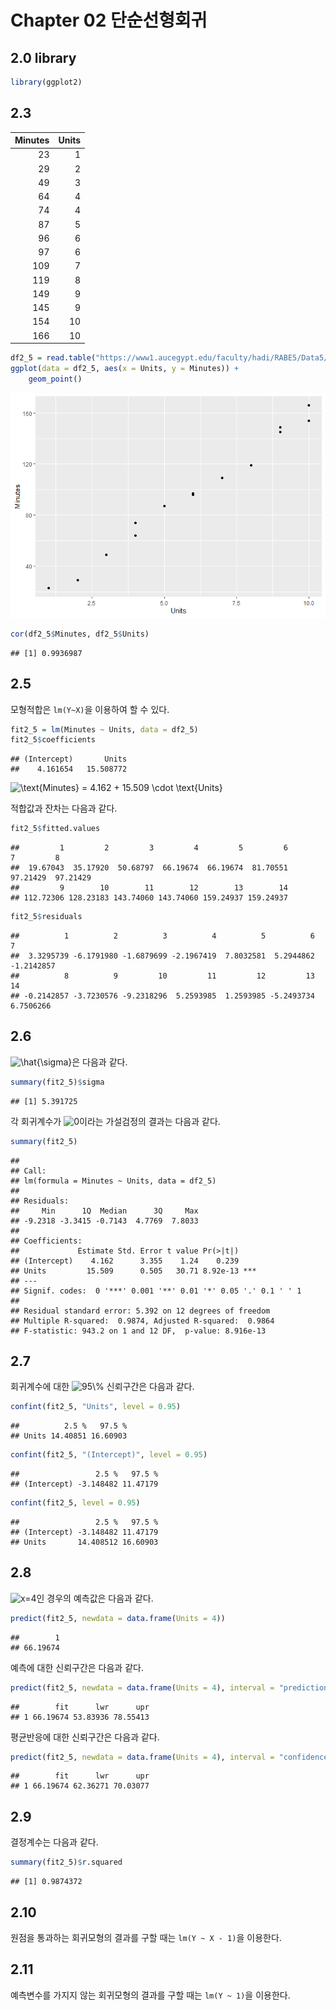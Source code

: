 Chapter 02 단순선형회귀
================

## 2.0 library

``` r
library(ggplot2)
```

## 2.3

| Minutes | Units |
|--------:|------:|
|      23 |     1 |
|      29 |     2 |
|      49 |     3 |
|      64 |     4 |
|      74 |     4 |
|      87 |     5 |
|      96 |     6 |
|      97 |     6 |
|     109 |     7 |
|     119 |     8 |
|     149 |     9 |
|     145 |     9 |
|     154 |    10 |
|     166 |    10 |

``` r
df2_5 = read.table("https://www1.aucegypt.edu/faculty/hadi/RABE5/Data5/P031.txt", header = T)
ggplot(data = df2_5, aes(x = Units, y = Minutes)) + 
    geom_point()
```

![](Ch02_files/figure-gfm/unnamed-chunk-3-1.png)<!-- -->

``` r
cor(df2_5$Minutes, df2_5$Units)
```

    ## [1] 0.9936987

## 2.5

모형적합은 `lm(Y~X)`을 이용하여 할 수 있다.

``` r
fit2_5 = lm(Minutes ~ Units, data = df2_5)
fit2_5$coefficients
```

    ## (Intercept)       Units 
    ##    4.161654   15.508772

![
\\text{Minutes} = 4.162 + 15.509 \\cdot \\text{Units}
](https://latex.codecogs.com/png.image?%5Cdpi%7B110%7D&space;%5Cbg_white&space;%0A%5Ctext%7BMinutes%7D%20%3D%204.162%20%2B%2015.509%20%5Ccdot%20%5Ctext%7BUnits%7D%0A "
\text{Minutes} = 4.162 + 15.509 \cdot \text{Units}
")

적합값과 잔차는 다음과 같다.

``` r
fit2_5$fitted.values
```

    ##         1         2         3         4         5         6         7         8 
    ##  19.67043  35.17920  50.68797  66.19674  66.19674  81.70551  97.21429  97.21429 
    ##         9        10        11        12        13        14 
    ## 112.72306 128.23183 143.74060 143.74060 159.24937 159.24937

``` r
fit2_5$residuals
```

    ##          1          2          3          4          5          6          7 
    ##  3.3295739 -6.1791980 -1.6879699 -2.1967419  7.8032581  5.2944862 -1.2142857 
    ##          8          9         10         11         12         13         14 
    ## -0.2142857 -3.7230576 -9.2318296  5.2593985  1.2593985 -5.2493734  6.7506266

## 2.6

![\\hat{\\sigma}](https://latex.codecogs.com/png.image?%5Cdpi%7B110%7D&space;%5Cbg_white&space;%5Chat%7B%5Csigma%7D "\hat{\sigma}")은
다음과 같다.

``` r
summary(fit2_5)$sigma
```

    ## [1] 5.391725

각 회귀계수가
![0](https://latex.codecogs.com/png.image?%5Cdpi%7B110%7D&space;%5Cbg_white&space;0 "0")이라는
가설검정의 결과는 다음과 같다.

``` r
summary(fit2_5)
```

    ## 
    ## Call:
    ## lm(formula = Minutes ~ Units, data = df2_5)
    ## 
    ## Residuals:
    ##     Min      1Q  Median      3Q     Max 
    ## -9.2318 -3.3415 -0.7143  4.7769  7.8033 
    ## 
    ## Coefficients:
    ##             Estimate Std. Error t value Pr(>|t|)    
    ## (Intercept)    4.162      3.355    1.24    0.239    
    ## Units         15.509      0.505   30.71 8.92e-13 ***
    ## ---
    ## Signif. codes:  0 '***' 0.001 '**' 0.01 '*' 0.05 '.' 0.1 ' ' 1
    ## 
    ## Residual standard error: 5.392 on 12 degrees of freedom
    ## Multiple R-squared:  0.9874, Adjusted R-squared:  0.9864 
    ## F-statistic: 943.2 on 1 and 12 DF,  p-value: 8.916e-13

## 2.7

회귀계수에 대한
![95\\%](https://latex.codecogs.com/png.image?%5Cdpi%7B110%7D&space;%5Cbg_white&space;95%5C%25 "95\%")
신뢰구간은 다음과 같다.

``` r
confint(fit2_5, "Units", level = 0.95)
```

    ##          2.5 %   97.5 %
    ## Units 14.40851 16.60903

``` r
confint(fit2_5, "(Intercept)", level = 0.95)
```

    ##                 2.5 %   97.5 %
    ## (Intercept) -3.148482 11.47179

``` r
confint(fit2_5, level = 0.95)
```

    ##                 2.5 %   97.5 %
    ## (Intercept) -3.148482 11.47179
    ## Units       14.408512 16.60903

## 2.8

![x=4](https://latex.codecogs.com/png.image?%5Cdpi%7B110%7D&space;%5Cbg_white&space;x%3D4 "x=4")인
경우의 예측값은 다음과 같다.

``` r
predict(fit2_5, newdata = data.frame(Units = 4))
```

    ##        1 
    ## 66.19674

예측에 대한 신뢰구간은 다음과 같다.

``` r
predict(fit2_5, newdata = data.frame(Units = 4), interval = "prediction")
```

    ##        fit      lwr      upr
    ## 1 66.19674 53.83936 78.55413

평균반응에 대한 신뢰구간은 다음과 같다.

``` r
predict(fit2_5, newdata = data.frame(Units = 4), interval = "confidence")
```

    ##        fit      lwr      upr
    ## 1 66.19674 62.36271 70.03077

## 2.9

결정계수는 다음과 같다.

``` r
summary(fit2_5)$r.squared
```

    ## [1] 0.9874372

## 2.10

원점을 통과하는 회귀모형의 결과를 구할 때는 `lm(Y ~ X - 1)`을 이용한다.

## 2.11

예측변수를 가지지 않는 회귀모형의 결과를 구할 때는 `lm(Y ~ 1)`을
이용한다.
